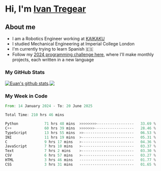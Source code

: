 # Hi, I'm [Ivan Tregear](https://www.linkedin.com/in/ivantregear/)

## About me

* I am a Robotics Engineer working at [KAIKAKU](https://github.com/KAIKAKU-AI)
* I studied Mechanical Engineering at Imperial College London
* I'm currently trying to learn Spanish :es:
* Follow my [2024 programming challenge here](https://github.com/ITregear?tab=repositories), where I'll make monthly projects, each written in a new language


### My GitHub Stats

<a href="#my-github-stats">
  <img align="center" src="https://github-readme-stats.vercel.app/api?username=itregear&count_private=true&show_icons=true&include_all_commits=true&theme=material-palenight" alt="Euan's github stats" />
</a>

<a href="#my-github-stats">
  <img align="center" src="https://github-readme-stats.vercel.app/api/top-langs/?username=itregear&layout=compact&theme=material-palenight" />
</a>

### My Week in Code
<!--START_SECTION:waka-->

```rust
From: 14 January 2024 - To: 20 June 2025

Total Time: 210 hrs 46 mins

Python            71 hrs 48 mins  >>>>>>>>-----------------   33.69 %
C++               60 hrs 39 mins  >>>>>>>------------------   28.46 %
TypeScript        13 hrs 55 mins  >>-----------------------   06.53 %
INI               11 hrs 19 mins  >------------------------   05.31 %
C                 9 hrs 17 mins   >------------------------   04.36 %
JavaScript        7 hrs 10 mins   >------------------------   03.37 %
Text              7 hrs 2 mins    >------------------------   03.30 %
CSV               6 hrs 57 mins   >------------------------   03.27 %
HTML              3 hrs 46 mins   -------------------------   01.77 %
CSS               3 hrs 31 mins   -------------------------   01.65 %
```

<!--END_SECTION:waka-->
